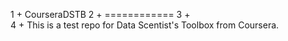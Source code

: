 1	+	CourseraDSTB
2	+	============
3	+	
4	+	This is a test repo for Data Scentist's Toolbox from Coursera.

